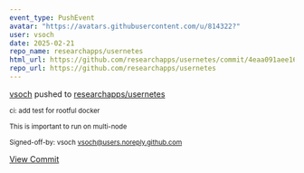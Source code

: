 ```yaml
---
event_type: PushEvent
avatar: "https://avatars.githubusercontent.com/u/814322?"
user: vsoch
date: 2025-02-21
repo_name: researchapps/usernetes
html_url: https://github.com/researchapps/usernetes/commit/4eaa091aee1655369a59a30114bb9cb11c131fe6
repo_url: https://github.com/researchapps/usernetes
---
```


<a href='https://github.com/vsoch' target='_blank'>vsoch</a> pushed to <a href='https://github.com/researchapps/usernetes' target='_blank'>researchapps/usernetes</a>

<small>ci: add test for rootful docker

This is important to run on multi-node

Signed-off-by: vsoch <vsoch@users.noreply.github.com></small>

<a href='https://github.com/researchapps/usernetes/commit/4eaa091aee1655369a59a30114bb9cb11c131fe6' target='_blank'>View Commit</a>